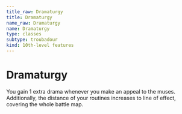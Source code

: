 ```yaml
---
title_raw: Dramaturgy
title: Dramaturgy
name_raw: Dramaturgy
name: Dramaturgy
type: classes
subtype: troubadour
kind: 10th-level features
---
```


# Dramaturgy

You gain 1 extra drama whenever you make an appeal to the muses. Additionally, the distance of your routines increases to line of effect, covering the whole battle map.
